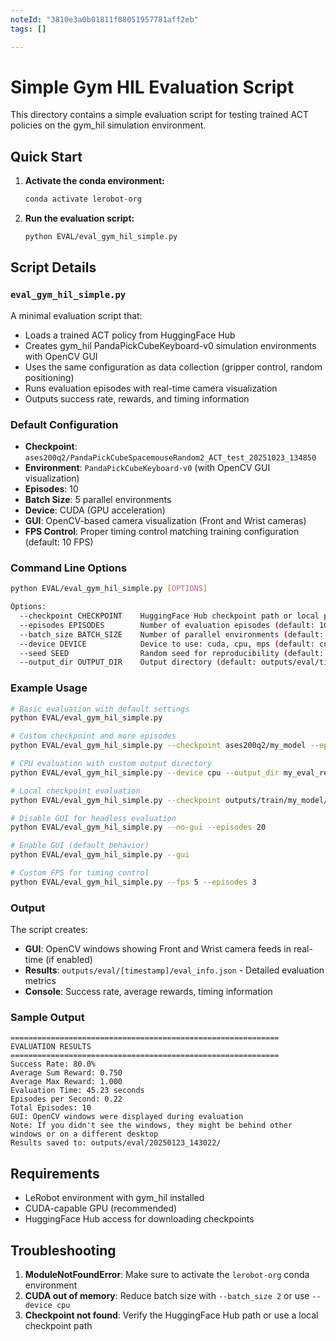 ```yaml
---
noteId: "3810e3a0b01811f08051957781aff2eb"
tags: []

---
```


# Simple Gym HIL Evaluation Script

This directory contains a simple evaluation script for testing trained ACT policies on the gym_hil simulation environment.

## Quick Start

1. **Activate the conda environment:**
   ```bash
   conda activate lerobot-org
   ```

2. **Run the evaluation script:**
   ```bash
   python EVAL/eval_gym_hil_simple.py
   ```

## Script Details

### `eval_gym_hil_simple.py`

A minimal evaluation script that:
- Loads a trained ACT policy from HuggingFace Hub
- Creates gym_hil PandaPickCubeKeyboard-v0 simulation environments with OpenCV GUI
- Uses the same configuration as data collection (gripper control, random positioning)
- Runs evaluation episodes with real-time camera visualization
- Outputs success rate, rewards, and timing information

### Default Configuration

- **Checkpoint**: `ases200q2/PandaPickCubeSpacemouseRandom2_ACT_test_20251023_134850`
- **Environment**: `PandaPickCubeKeyboard-v0` (with OpenCV GUI visualization)
- **Episodes**: 10
- **Batch Size**: 5 parallel environments
- **Device**: CUDA (GPU acceleration)
- **GUI**: OpenCV-based camera visualization (Front and Wrist cameras)
- **FPS Control**: Proper timing control matching training configuration (default: 10 FPS)

### Command Line Options

```bash
python EVAL/eval_gym_hil_simple.py [OPTIONS]

Options:
  --checkpoint CHECKPOINT    HuggingFace Hub checkpoint path or local path
  --episodes EPISODES        Number of evaluation episodes (default: 10)
  --batch_size BATCH_SIZE    Number of parallel environments (default: 5)
  --device DEVICE            Device to use: cuda, cpu, mps (default: cuda)
  --seed SEED                Random seed for reproducibility (default: 42)
  --output_dir OUTPUT_DIR    Output directory (default: outputs/eval/timestamp)
```

### Example Usage

```bash
# Basic evaluation with default settings
python EVAL/eval_gym_hil_simple.py

# Custom checkpoint and more episodes
python EVAL/eval_gym_hil_simple.py --checkpoint ases200q2/my_model --episodes 20

# CPU evaluation with custom output directory
python EVAL/eval_gym_hil_simple.py --device cpu --output_dir my_eval_results

# Local checkpoint evaluation
python EVAL/eval_gym_hil_simple.py --checkpoint outputs/train/my_model/checkpoints/020000/pretrained_model

# Disable GUI for headless evaluation
python EVAL/eval_gym_hil_simple.py --no-gui --episodes 20

# Enable GUI (default behavior)
python EVAL/eval_gym_hil_simple.py --gui

# Custom FPS for timing control
python EVAL/eval_gym_hil_simple.py --fps 5 --episodes 3
```

### Output

The script creates:
- **GUI**: OpenCV windows showing Front and Wrist camera feeds in real-time (if enabled)
- **Results**: `outputs/eval/[timestamp]/eval_info.json` - Detailed evaluation metrics
- **Console**: Success rate, average rewards, timing information

### Sample Output

```
============================================================
EVALUATION RESULTS
============================================================
Success Rate: 80.0%
Average Sum Reward: 0.750
Average Max Reward: 1.000
Evaluation Time: 45.23 seconds
Episodes per Second: 0.22
Total Episodes: 10
GUI: OpenCV windows were displayed during evaluation
Note: If you didn't see the windows, they might be behind other windows or on a different desktop
Results saved to: outputs/eval/20250123_143022/
```

## Requirements

- LeRobot environment with gym_hil installed
- CUDA-capable GPU (recommended)
- HuggingFace Hub access for downloading checkpoints

## Troubleshooting

1. **ModuleNotFoundError**: Make sure to activate the `lerobot-org` conda environment
2. **CUDA out of memory**: Reduce batch size with `--batch_size 2` or use `--device cpu`
3. **Checkpoint not found**: Verify the HuggingFace Hub path or use a local checkpoint path
